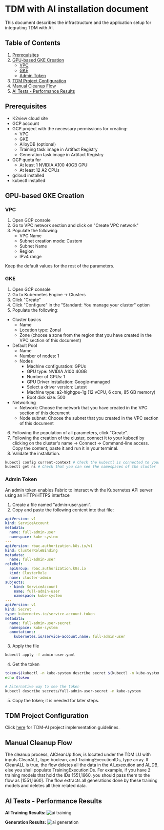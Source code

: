 # TDM with AI installation document

This document describes the infrastructure and the application setup for integrating TDM with AI.

## Table of Contents
1. [Prerequisites](#pre-requisites)
2. [GPU-based GKE Creation](#gpu-based-gke-creation)
    - [VPC](#vpc)
    - [GKE](#gke)
    - [Admin Token](#admin-token)
3. [TDM Project Configuration](#tdm-project-configuration)
4. [Manual Cleanup Flow](#manual-cleanup-flow)
5. [AI Tests - Performance Results](#ai-tests---performance-results)

## Prerequisites
- K2view cloud site
- GCP account
- GCP project with the necessary permissions for creating:
    - VPC
    - GKE
    - AlloyDB (optional)
    - Training task image in Artifact Registry
    - Generation task image in Artifact Registry
- GCP quota for
    - At least 1 NVIDIA A100 40GB GPU
    - At least 12 A2 CPUs
- gcloud installed
- kubectl installed

## GPU-based GKE Creation
### VPC
1. Open GCP console
2. Go to VPC network section and click on "Create VPC network"
3. Populate the following:
    - VPC Name
    - Subnet creation mode: Custom
    - Subnet Name
    - Region
    - IPv4 range

Keep the default values for the rest of the parameters.

### GKE
1. Open GCP console
2. Go to Kubernetes Engine -> Clusters
3. Click "Create"
4. Click "Configure" in the "Standard: You manage your cluster" option
5. Populate the following:
- Cluster basics
    - Name
    - Location type: Zonal
    - Zone (choose a zone from the region that you have created in the VPC section of this document)
- Default Pool
    - Name
    - Number of nodes: 1
    - Nodes
        - Machine configuration: GPUs
        - GPU type: NVIDIA A100 40GB
        - Number of GPUs: 1
        - GPU Driver installation: Google-managed
        - Select a driver version: Latest
        - Machine type: a2-highgpu-1g (12 vCPU, 6 core, 85 GB memory)
        - Boot disk size: 500
- Networking
    - Network: Choose the network that you have created in the VPC section of this document
    - Node subnet: Choose the subnet that you created in the VPC section of this document
6. Following the population of all parameters, click "Create".
7. Following the creation of the cluster, connect it to your kubectl by clicking on the cluster's name -> Connect -> Command-line access. Copy the content, paste it and run it in your terminal.
8. Validate the installation.
```bash
kubectl config current-context # Check the kubectl is connected to your cluster
kubectl get ns # Check that you can see the namespaces of the cluster
```

### Admin Token
An admin token enables Fabric to interact with the Kubernetes API server using an HTTP/HTTPS interface

1. Create a file named "admin-user.yaml".
2. Copy and paste the following content into that file:
```yaml
apiVersion: v1
kind: ServiceAccount
metadata:
  name: full-admin-user
  namespace: kube-system
---
apiVersion: rbac.authorization.k8s.io/v1
kind: ClusterRoleBinding
metadata:
  name: full-admin-user
roleRef:
  apiGroup: rbac.authorization.k8s.io
  kind: ClusterRole
  name: cluster-admin
subjects:
  - kind: ServiceAccount
    name: full-admin-user
    namespace: kube-system
---
apiVersion: v1
kind: Secret
type: kubernetes.io/service-account-token
metadata:
  name: full-admin-user-secret
  namespace: kube-system
  annotations:
    kubernetes.io/service-account.name: full-admin-user
```
3. Apply the file
```bash
kubectl apply -f admin-user.yaml
```
4. Get the token
```bash
token=$(kubectl -n kube-system describe secret $(kubectl -n kube-system get secret | grep "full-admin-user-secret" | awk '{print $1}')| grep token: |awk '{print $2}')
echo $token

# Alternative way to see the token
kubectl describe secrets/full-admin-user-secret -n kube-system
```
5. Copy the token; it is needed for later steps.

## TDM Project Configuration
Click [here](/articles/TDM/tdm_implementation/17_tdm_ai_generation_implementation.md) for TDM-AI project implementation guidelines.

## Manual Cleanup Flow 
The cleanup process, AICleanUp.flow, is located under the TDM LU with inputs CleanALL, type boolean, and TrainingExecutionIDs, type array. If CleanALL is true, the flow deletes all the data in the AI_execution and AI_DB, else you shall populate TrainingExecutionIDs. For example, if you have 2 training models that hold the IDs 1551,1660, you should pass them to the flow as [1551,1660]. The flow extracts all generations done by these training models and deletes all their related data.

## AI Tests - Performance Results
**AI Training Results:**
![ai training](https://github.com/k2view-academy/K2View-Academy/blob/Academy_8.0_TDM_9.0/articles/TDM/tdm_implementation/images/training_resutls.png)

**Generation Results:** 
![ai generation](https://github.com/k2view-academy/K2View-Academy/blob/Academy_8.0_TDM_9.0/articles/TDM/tdm_implementation/images/generation_results.png)
